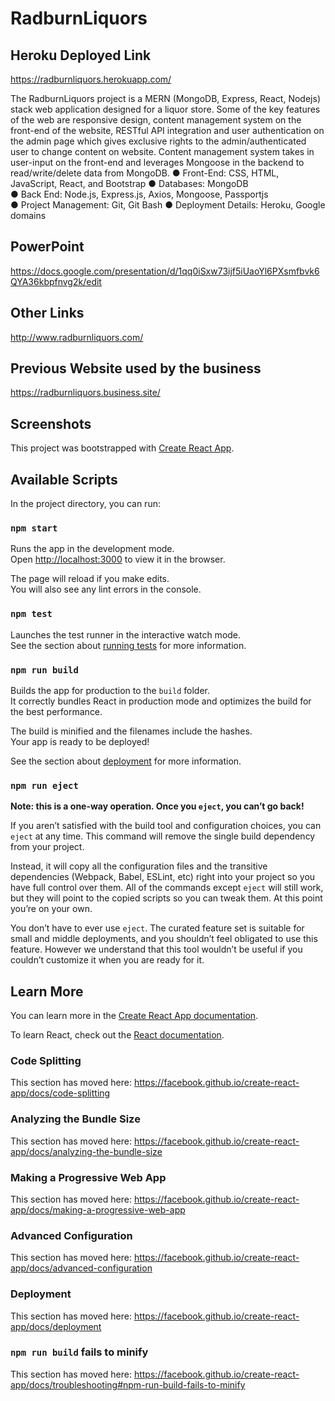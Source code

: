 # RadburnLiquors

## Heroku Deployed Link
https://radburnliquors.herokuapp.com/

The RadburnLiquors project is a MERN (MongoDB, Express, React, Nodejs) stack web application designed for a liquor store. Some of the key features of the web are responsive design, content management system on the front-end of the website, RESTful API integration and user authentication on the admin page which gives exclusive rights to the admin/authenticated user to change content on website. Content management system takes in user-input on the front-end and leverages Mongoose in the backend to read/write/delete data from MongoDB. 
● Front-End: CSS, HTML, JavaScript, React, and Bootstrap
● Databases: MongoDB	
● Back End: Node.js, Express.js, Axios, Mongoose, Passportjs	
● Project Management: Git, Git Bash
● Deployment Details: Heroku, Google domains

## PowerPoint
https://docs.google.com/presentation/d/1qq0iSxw73ijf5iUaoYl6PXsmfbvk6QYA36kbpfnvg2k/edit

## Other Links
 http://www.radburnliquors.com/
 
## Previous Website used by the business 
 https://radburnliquors.business.site/
 
## Screenshots






This project was bootstrapped with [Create React App](https://github.com/facebook/create-react-app).

## Available Scripts

In the project directory, you can run:

### `npm start`

Runs the app in the development mode.<br>
Open [http://localhost:3000](http://localhost:3000) to view it in the browser.

The page will reload if you make edits.<br>
You will also see any lint errors in the console.

### `npm test`

Launches the test runner in the interactive watch mode.<br>
See the section about [running tests](https://facebook.github.io/create-react-app/docs/running-tests) for more information.

### `npm run build`

Builds the app for production to the `build` folder.<br>
It correctly bundles React in production mode and optimizes the build for the best performance.

The build is minified and the filenames include the hashes.<br>
Your app is ready to be deployed!

See the section about [deployment](https://facebook.github.io/create-react-app/docs/deployment) for more information.

### `npm run eject`

**Note: this is a one-way operation. Once you `eject`, you can’t go back!**

If you aren’t satisfied with the build tool and configuration choices, you can `eject` at any time. This command will remove the single build dependency from your project.

Instead, it will copy all the configuration files and the transitive dependencies (Webpack, Babel, ESLint, etc) right into your project so you have full control over them. All of the commands except `eject` will still work, but they will point to the copied scripts so you can tweak them. At this point you’re on your own.

You don’t have to ever use `eject`. The curated feature set is suitable for small and middle deployments, and you shouldn’t feel obligated to use this feature. However we understand that this tool wouldn’t be useful if you couldn’t customize it when you are ready for it.

## Learn More

You can learn more in the [Create React App documentation](https://facebook.github.io/create-react-app/docs/getting-started).

To learn React, check out the [React documentation](https://reactjs.org/).

### Code Splitting

This section has moved here: https://facebook.github.io/create-react-app/docs/code-splitting

### Analyzing the Bundle Size

This section has moved here: https://facebook.github.io/create-react-app/docs/analyzing-the-bundle-size

### Making a Progressive Web App

This section has moved here: https://facebook.github.io/create-react-app/docs/making-a-progressive-web-app

### Advanced Configuration

This section has moved here: https://facebook.github.io/create-react-app/docs/advanced-configuration

### Deployment

This section has moved here: https://facebook.github.io/create-react-app/docs/deployment

### `npm run build` fails to minify

This section has moved here: https://facebook.github.io/create-react-app/docs/troubleshooting#npm-run-build-fails-to-minify
